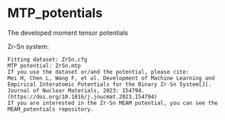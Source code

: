 # MTP_potentials
The developed moment tensor potentials

Zr-Sn system:

    Fitting dataset: ZrSn.cfg
    MTP potential: ZrSn.mtp
    If you use the dataset or/and the potential, please cite:
    Mei H, Chen L, Wang F, et al. Development of Machine Learning and Empirical Interatomic Potentials for the Binary Zr-Sn System[J]. Journal of Nuclear Materials, 2023: 154794. (https://doi.org/10.1016/j.jnucmat.2023.154794)
    If you are interested in the Zr-Sn MEAM potential, you can see the MEAM_potentials repository.
